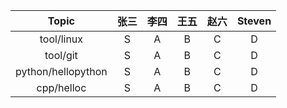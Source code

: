 | Topic | 张三 | 李四 | 王五 | 赵六 | Steven |
| :---: | :--: | :--: | :--: | :--: | :--: |
| tool/linux | S | A | B | C | D |
| tool/git | S | A | B | C | D |
| python/hellopython | S | A | B | C | D |
| cpp/helloc | S | A | B | C | D |

